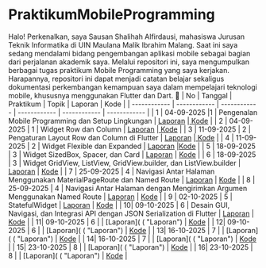 # PraktikumMobileProgramming
Halo! Perkenalkan, saya Sausan Shalihah Alfirdausi, mahasiswa Jurusan Teknik Informatika di UIN Maulana Malik Ibrahim Malang. Saat ini saya sedang mendalami bidang pengembangan aplikasi mobile sebagai bagian dari perjalanan akademik saya. Melalui repositori ini, saya mengumpulkan berbagai tugas praktikum Mobile Programming yang saya kerjakan. Harapannya, repositori ini dapat menjadi catatan belajar sekaligus dokumentasi perkembangan kemampuan saya dalam mempelajari teknologi mobile, khususnya menggunakan Flutter dan Dart. 🚀
| No | Tanggal | Praktikum | Topik | Laporan | Kode |
| ------------ | ------------ | ------------ | ------------ | ------------ | ------------ |
| 1  | 04-09-2025  |1 | Pengenalan Mobile Programming dan Setup Lingkungan  | [Laporan](https://drive.google.com/drive/folders/1EdiTfVHfFCVsiuSI0aJi5gixBjVNlwia?hl=id "Laporan") |[ Kode](https://drive.google.com/drive/folders/1EdiTfVHfFCVsiuSI0aJi5gixBjVNlwia?hl=id " Kode")  |
| 2 | 04-09-2025  | 1 | Widget Row dan Column | [Laporan](https://drive.google.com/drive/folders/1mKM7glL2ZXVnXBX3cT3vcq1hYmKjF0L9?hl=id "Laporan") |[ Kode](https://drive.google.com/drive/folders/1mKM7glL2ZXVnXBX3cT3vcq1hYmKjF0L9?hl=id " Kode")  |
| 3 | 11-09-2025 | 2 | Pengaturan Layout Row dan Column di Flutter | [Laporan](https://docs.google.com/document/d/1FUt8e_Z6xSab2X0Ejk9LNX2-_RkSTbNI/edit "Laporan")  |[ Kode](https://github.com/sausansa/PraktikumPemrogramanMobile/blob/main/main.dart " Kode")   |
| 4 | 11-09-2025 | 2 | Widget Flexible dan Expanded | [Laporan](https://docs.google.com/document/d/14EIS6CFoWV64ZWZNOUiE7HRtbyUIfD9b/edit?usp=sharing&ouid=106574018275838843826&rtpof=true&sd=true "Laporan")  |[Kode](https://github.com/sausansa/Moudul-4 " Kode")    |
| 5 | 18-09-2025 | 3 | Widget SizedBox, Spacer, dan Card  |   [Laporan](https://docs.google.com/document/d/1WLR_Tx-yf0-Esst5xaHYuiL3FvCDeJgY/edit "Laporan")  | [ Kode](https://github.com/sausansa/Modul-5 " Kode")  |
| 6 | 18-09-2025 | 3 | Widget GridView, ListView, GridView.builder, dan ListView.builder  |  [Laporan](https://docs.google.com/document/d/1TKvnNpMsoxsHY_hQYh93eO7sz4QIymoO/edit "Laporan")  |  [ Kode](https://github.com/sausansa/Modul-6 " Kode")   |
| 7 | 25-09-2025 | 4 | Navigasi Antar Halaman Menggunakan MaterialPageRoute dan Named Route  |  [Laporan](https://docs.google.com/document/d/14cy3I3m2CzTlKlTVba3UQ1tAvllnMDnX/edit "Laporan")  |  [ Kode](https://github.com/sausansa/Modul-7 " Kode")  |
| 8 | 25-09-2025 | 4 | Navigasi Antar Halaman dengan Mengirimkan Argumen Menggunakan Named Route  |  [Laporan](https://docs.google.com/document/d/1RAphf-edgsguoOUBG9WL3b3_Btt6ucao/edit "Laporan")  | [ Kode](https://github.com/sausansa/Modul-8 " Kode")  |
| 9 | 02-10-2025 | 5 | StatefulWidget  | [Laporan](https://docs.google.com/document/d/1atHcPsg0qCYbZnmq_-mAjj8Ue039eG71/edit "Laporan")  | [ Kode](https://github.com/sausansa/Modul-9  " Kode") |
| 10| 09-10-2025 | 6 | Desain GUI, Navigasi, dan Integrasi API dengan JSON Serialization di Flutter  | [Laporan](https://docs.google.com/document/d/1CKKrOqLsAEkDnEB5tGQkj3Iyn3d3Mo1f/edit?usp=sharing&ouid=106574018275838843826&rtpof=true&sd=true "Laporan")  | [ Kode](https://github.com/sausansa/Modul-10  " Kode") |
| 11| 09-10-2025 | 6 |   | [Laporan]( ( "Laporan")  | [ Kode](https://github.com/sausansa/Modul-11  " Kode")  |
| 12| 09-10-2025 | 6 |   | [Laporan]( ( "Laporan")  | [ Kode](https://github.com/sausansa/Modul-12  " Kode")  |
| 13| 16-10-2025 | 7 |   | [Laporan]( ( "Laporan")  | [ Kode](https://github.com/sausansa/Modul-13  " Kode")  |
| 14| 16-10-2025 | 7 |   | [Laporan]( ( "Laporan")  | [ Kode](https://github.com/sausansa/Modul-14  " Kode")  |
| 15| 23-10-2025 | 8 |   | [Laporan]( ( "Laporan")  | [ Kode](https://github.com/sausansa/Modul-15  " Kode")  |
| 16| 23-10-2025 | 8 |   |  [Laporan]( ( "Laporan") | [ Kode](https://github.com/sausansa/Modul-16  " Kode")  |

